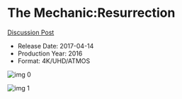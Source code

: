 # The Mechanic:Resurrection

[Discussion Post](https://www.avsforum.com/threads/bass-eq-for-filtered-movies.2995212/post-57372916)

* Release Date: 2017-04-14
* Production Year: 2016
* Format: 4K/UHD/ATMOS

![img 0](https://i.imgur.com/XTonYMl.jpg)

![img 1](https://i.imgur.com/BHugTMn.jpg)


